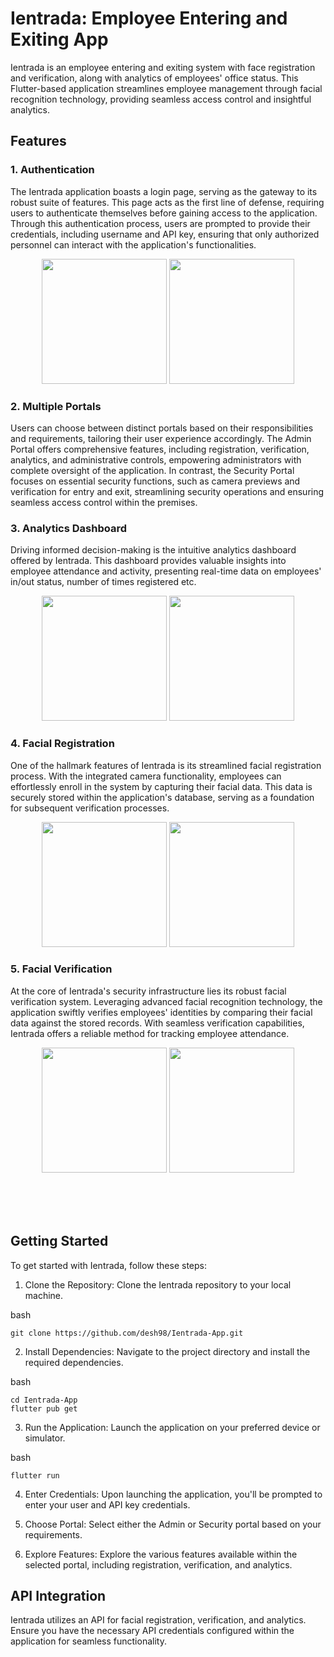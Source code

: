# Ientrada: Employee Entering and Exiting App

Ientrada is an employee entering and exiting system with face registration and verification, along with analytics of employees' office status. This Flutter-based application streamlines employee management through facial recognition technology, providing seamless access control and insightful analytics.


## Features

### 1. Authentication
The Ientrada application boasts a login page, serving as the gateway to its robust suite of features. This page acts as the first line of defense, requiring users to authenticate themselves before gaining access to the application. Through this authentication process, users are prompted to provide their credentials, including username and API key, ensuring that only authorized personnel can interact with the application's functionalities.
<p align='center'>
      <img src="https://github.com/desh98/Ientrada-Face-Detection-App/assets/73052432/8b8e8abe-0ddd-417a-af1a-a25f144a8979" width="200" />
    <img src="https://github.com/desh98/Ientrada-Face-Detection-App/assets/73052432/fe1bf191-b0d6-4b93-b09e-2f210e197f78" width="200" />
    </p>


### 2. Multiple Portals
Users can choose between distinct portals based on their responsibilities and requirements, tailoring their user experience accordingly. The Admin Portal offers comprehensive features, including registration, verification, analytics, and administrative controls, empowering administrators with complete oversight of the application. In contrast, the Security Portal focuses on essential security functions, such as camera previews and verification for entry and exit, streamlining security operations and ensuring seamless access control within the premises. 
        
        

### 3. Analytics Dashboard
Driving informed decision-making is the intuitive analytics dashboard offered by Ientrada. This dashboard provides valuable insights into employee attendance and activity, presenting real-time data on employees' in/out status, number of times registered etc. 
<p align='center'>
      <img src="https://github.com/desh98/Ientrada-Face-Detection-App/assets/73052432/ba220323-5775-465e-82cf-f63dcf91ac7a" width="200" />
        <img src="https://github.com/desh98/Ientrada-Face-Detection-App/assets/73052432/42b3ab2e-d1f4-4462-8d76-0ba9b91dc391" width="200" />
    </p>



### 4. Facial Registration
One of the hallmark features of Ientrada is its streamlined facial registration process. With the integrated camera functionality, employees can effortlessly enroll in the system by capturing their facial data. This data is securely stored within the application's database, serving as a foundation for subsequent verification processes. 
<p align='center'>
      <img src="https://github.com/desh98/Ientrada-Face-Detection-App/assets/73052432/a74bcbe9-7605-4e2c-ad7c-bf9b0285a18d" width="200" />
    <img src="https://github.com/desh98/Ientrada-Face-Detection-App/assets/73052432/602df6b8-b53f-4fa6-bf04-2b13f607717b" width="200" />
    </p>


### 5. Facial Verification
At the core of Ientrada's security infrastructure lies its robust facial verification system. Leveraging advanced facial recognition technology, the application swiftly verifies employees' identities by comparing their facial data against the stored records. With seamless verification capabilities, Ientrada offers a reliable method for tracking employee attendance.
<p align='center'>
    <img src="https://github.com/desh98/Ientrada-Face-Detection-App/assets/73052432/70216c04-78ce-492b-8968-2d68bd39de63" width="200" />
    <img src="https://github.com/desh98/Ientrada-Face-Detection-App/assets/73052432/5de7d7a3-bb4f-4d70-9c9a-6a3be331f366" width="200" />
    </p>



<br><br><br>

    




## Getting Started

To get started with Ientrada, follow these steps:

1. Clone the Repository: Clone the Ientrada repository to your local machine.

bash
    
    git clone https://github.com/desh98/Ientrada-App.git



2. Install Dependencies: Navigate to the project directory and install the required dependencies.

bash

    cd Ientrada-App
    flutter pub get


3. Run the Application: Launch the application on your preferred device or simulator.

bash

    flutter run


4. Enter Credentials: Upon launching the application, you'll be prompted to enter your user and API key credentials.

5. Choose Portal: Select either the Admin or Security portal based on your requirements.

6. Explore Features: Explore the various features available within the selected portal, including registration, verification, and analytics.

    


## API Integration

Ientrada utilizes an API for facial registration, verification, and analytics. Ensure you have the necessary API credentials configured within the application for seamless functionality.
